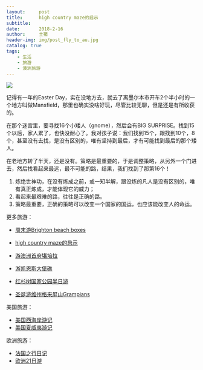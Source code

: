 ```yaml
---
layout:     post
title:      high country maze的启示
subtitle:   
date:       2018-2-16
author:     土猪
header-img: img/post_fly_to_au.jpg
catalog: true
tags:
    - 生活
    - 旅游
    - 澳洲旅游
---
```


![](https://steemitimages.com/DQmRyZnKAvbtNKE8EWUMQKjUEAu2CzwgKzcXMY9vSNoaTiM/image.png)

记得有一年的Easter Day，实在没地方去，就去了离墨尔本市开车2个半小时的一个地方叫做Mansfield，那里也确实没啥好玩，尽管比较无聊，但是还是有所收获的。


在那个迷宫里，要寻找16个小矮人（gnome），然后会有BIG SURPRISE。找到15个以后，家人累了，也快没耐心了。我对孩子说：我们找到15个，跟找到10个，8个，甚至没有去找，是没有区别的，唯有坚持到最后，才有可能找到最后的那个矮人。


在老地方转了半天，还是没有。策略是最重要的，于是调整策略，从另外一个门进去，然后找看起来最远，最不可能的路，结果，我们找到了那第16个！


1. 炼绝世神功，在没有炼成之前，或一知半解，跟没炼的凡人是没有区别的，唯有真正炼成，才能体现它的威力； 
2. 看起来最艰难的路，往往是正确的路。 
3. 策略最重要，正确的策略可以改变一个国家的国运，也应该能改变人的命运。



更多旅游：

- [周末游Brighton beach boxes](http://livinginau.life/2018/10/11/%E5%91%A8%E6%9C%AB%E6%B8%B8Brighton-beach-boxes/)
- 
  [high country maze的启示](http://livinginau.life/2018/02/16/high-country-maze%E7%9A%84%E5%90%AF%E7%A4%BA/)

- 
  [游澳洲首府堪培拉](http://livinginau.life/2018/01/16/%E6%B8%B8%E6%BE%B3%E6%B4%B2%E9%A6%96%E5%BA%9C%E5%A0%AA%E5%9F%B9%E6%8B%89/)

- [游凯恩斯大堡礁](http://livinginau.life/2018/01/10/%E6%B8%B8%E5%87%AF%E6%81%A9%E6%96%AF%E5%A4%A7%E5%A0%A1%E7%A4%81/)

- [红杉树国家公园半日游](http://livinginau.life/2020/02/23/%E7%BA%A2%E6%9D%89%E6%A0%91%E5%9B%BD%E5%AE%B6%E5%85%AC%E5%9B%AD%E5%8D%8A%E6%97%A5%E6%B8%B8/)

- [圣诞游维州格来屏山Grampians](http://livinginau.life/2018/12/24/%E5%9C%A3%E8%AF%9E%E6%97%85%E6%B8%B8-%E6%BE%B3%E5%A4%A7%E5%88%A9%E4%BA%9A%E7%BB%B4%E5%B7%9EGrampians/)



美国旅游：

- [美国西海岸游记](http://livinginau.life/2017/10/11/%E7%BE%8E%E5%9B%BD%E8%A5%BF%E6%B5%B7%E5%B2%B8%E6%B8%B8%E8%AE%B0/)
- [美国夏威夷游记](http://livinginau.life/2020/01/31/%E7%BE%8E%E5%9B%BD%E5%A4%8F%E5%A8%81%E5%A4%B7%E6%B8%B8%E8%AE%B0/)

欧洲旅游：

- [法国之行日记](http://livinginau.life/2005/04/23/%E6%B3%95%E5%9B%BD%E4%B9%8B%E6%B8%B8/)
- [欧洲21日游](http://livinginau.life/2019/02/22/%E6%AC%A7%E6%B4%B221%E6%97%A5%E6%B8%B8%E5%87%86%E5%A4%87%E7%AF%87/)

